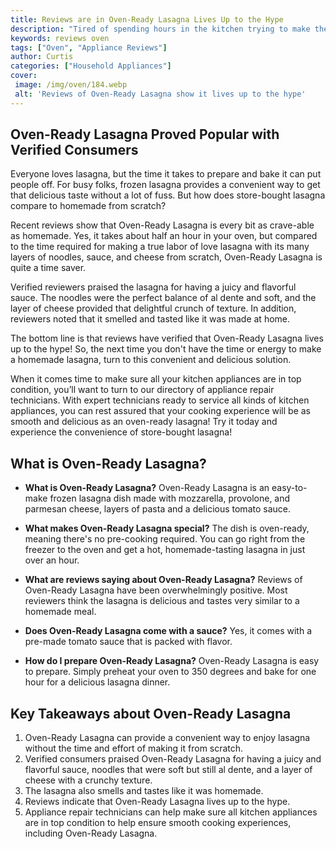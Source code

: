 ```yaml
---
title: Reviews are in Oven-Ready Lasagna Lives Up to the Hype
description: "Tired of spending hours in the kitchen trying to make the perfect lasagna Head to the store and pick up oven-ready lasagna - reviewers are raving about its deliciousness and ease of preparation"
keywords: reviews oven
tags: ["Oven", "Appliance Reviews"]
author: Curtis
categories: ["Household Appliances"]
cover: 
 image: /img/oven/184.webp
 alt: 'Reviews of Oven-Ready Lasagna show it lives up to the hype'
---
```

## Oven-Ready Lasagna Proved Popular with Verified Consumers

Everyone loves lasagna, but the time it takes to prepare and bake it can put people off. For busy folks, frozen lasagna provides a convenient way to get that delicious taste without a lot of fuss. But how does store-bought lasagna compare to homemade from scratch?

Recent reviews show that Oven-Ready Lasagna is every bit as crave-able as homemade. Yes, it takes about half an hour in your oven, but compared to the time required for making a true labor of love lasagna with its many layers of noodles, sauce, and cheese from scratch, Oven-Ready Lasagna is quite a time saver.

Verified reviewers praised the lasagna for having a juicy and flavorful sauce. The noodles were the perfect balance of al dente and soft, and the layer of cheese provided that delightful crunch of texture. In addition, reviewers noted that it smelled and tasted like it was made at home.

The bottom line is that reviews have verified that Oven-Ready Lasagna lives up to the hype! So, the next time you don't have the time or energy to make a homemade lasagna, turn to this convenient and delicious solution.

When it comes time to make sure all your kitchen appliances are in top condition, you’ll want to turn to our directory of appliance repair technicians. With expert technicians ready to service all kinds of kitchen appliances, you can rest assured that your cooking experience will be as smooth and delicious as an oven-ready lasagna! Try it today and experience the convenience of store-bought lasagna!

## What is Oven-Ready Lasagna?

- **What is Oven-Ready Lasagna?** Oven-Ready Lasagna is an easy-to-make frozen lasagna dish made with mozzarella, provolone, and parmesan cheese, layers of pasta and a delicious tomato sauce.

- **What makes Oven-Ready Lasagna special?** The dish is oven-ready, meaning there's no pre-cooking required. You can go right from the freezer to the oven and get a hot, homemade-tasting lasagna in just over an hour.

- **What are reviews saying about Oven-Ready Lasagna?** Reviews of Oven-Ready Lasagna have been overwhelmingly positive. Most reviewers think the lasagna is delicious and tastes very similar to a homemade meal.

- **Does Oven-Ready Lasagna come with a sauce?** Yes, it comes with a pre-made tomato sauce that is packed with flavor.

- **How do I prepare Oven-Ready Lasagna?** Oven-Ready Lasagna is easy to prepare. Simply preheat your oven to 350 degrees and bake for one hour for a delicious lasagna dinner.

## Key Takeaways about Oven-Ready Lasagna 
1. Oven-Ready Lasagna can provide a convenient way to enjoy lasagna without the time and effort of making it from scratch.
2. Verified consumers praised Oven-Ready Lasagna for having a juicy and flavorful sauce, noodles that were soft but still al dente, and a layer of cheese with a crunchy texture. 
3. The lasagna also smells and tastes like it was homemade.
4. Reviews indicate that Oven-Ready Lasagna lives up to the hype.
5. Appliance repair technicians can help make sure all kitchen appliances are in top condition to help ensure smooth cooking experiences, including Oven-Ready Lasagna.
